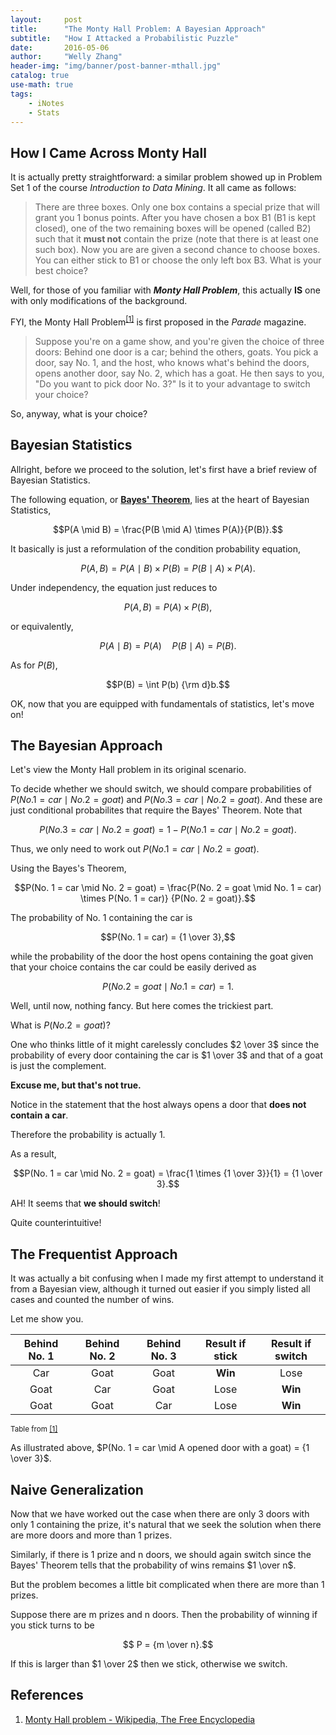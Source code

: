```yaml
---
layout:     post
title:      "The Monty Hall Problem: A Bayesian Approach"
subtitle:   "How I Attacked a Probabilistic Puzzle"
date:       2016-05-06
author:     "Welly Zhang"
header-img: "img/banner/post-banner-mthall.jpg" 
catalog: true
use-math: true
tags:
    - iNotes  
    - Stats
---
```


## How I Came Across Monty Hall

It is actually pretty straightforward: a similar problem showed up in Problem Set 1 of the course *Introduction to Data Mining*. It all came as follows:

> There are three boxes. Only one box contains a special prize that will grant you 1 bonus points. After you have chosen a box B1 (B1 is kept closed), one of the two remaining boxes will be opened (called B2) such that it **must not** contain the prize (note that there is at least one such box). Now you are are given a second chance to choose boxes. You can either stick to B1 or choose the only left box B3. What is your best choice?

Well, for those of you familiar with ***Monty Hall Problem***, this actually **IS** one with only modifications of the background.

FYI, the Monty Hall Problem<sup>[[1]](#ref1)</sup> is first proposed in the *Parade* magazine.

> Suppose you're on a game show, and you're given the choice of three doors: Behind one door is a car; behind the others, goats. You pick a door, say No. 1, and the host, who knows what's behind the doors, opens another door, say No. 2, which has a goat. He then says to you, "Do you want to pick door No. 3?" Is it to your advantage to switch your choice?

So, anyway, what is your choice?

## Bayesian Statistics

Allright, before we proceed to the solution, let's first have a brief review of Bayesian Statistics. 

The following equation, or [**Bayes' Theorem**](https://en.wikipedia.org/wiki/Bayes%27_theorem), lies at the heart of Bayesian Statistics,

$$P(A \mid B) = \frac{P(B \mid A) \times P(A)}{P(B)}.$$

It basically is just a reformulation of the condition probability equation, 

$$P(A, B) = P(A \mid B) \times P(B) = P(B \mid A) \times P(A).$$

Under independency, the equation just reduces to

$$P(A, B) = P(A) \times P(B),$$

or equivalently,

$$P(A \mid B) = P(A) \quad P(B \mid A) = P(B).$$

As for $P(B)$,

$$P(B) = \int P(b) {\rm d}b.$$

OK, now that you are equipped with fundamentals of statistics, let's move on!

## The Bayesian Approach

Let's view the Monty Hall problem in its original scenario.

To decide whether we should switch, we should compare probabilities of $P(No. 1 = car \mid No. 2 = goat)$ and $P(No. 3 = car \mid No. 2 = goat)$. And these are just conditional probabilites that require the Bayes' Theorem. Note that

$$P(No. 3 = car \mid No. 2 = goat) = 1 - P(No. 1 = car \mid No. 2 = goat).$$

Thus, we only need to work out $P(No. 1 = car \mid No. 2 = goat)$.

Using the Bayes's Theorem,

$$P(No. 1 = car \mid No. 2 = goat) = \frac{P(No. 2 = goat \mid No. 1 = car) \times P(No. 1 = car)} {P(No. 2 = goat)}.$$


The probability of No. 1 containing the car is

$$P(No. 1 = car) = {1 \over 3},$$

while the probability of the door the host opens containing the goat given that your choice contains the car could be easily derived as

$$P(No. 2 = goat \mid No. 1 = car) = 1.$$

Well, until now, nothing fancy. But here comes the trickiest part.

What is $P(No. 2 = goat)$?

One who thinks little of it might carelessly concludes $2 \over 3$ since the probability of every door containing the car is $1 \over 3$ and that of a goat is just the complement.

**Excuse me, but that's not true.**

Notice in the statement that the host always opens a door that **does not contain a car**.

Therefore the probability is actually $1$.

As a result,

$$P(No. 1 = car \mid No. 2 = goat) = \frac{1 \times {1 \over 3}}{1} = {1 \over 3}.$$

AH! It seems that **we should switch**!

Quite counterintuitive!

## The Frequentist Approach

It was actually a bit confusing when I made my first attempt to understand it from a Bayesian view, although it turned out easier if you simply listed all cases and counted the number of wins.

Let me show you.

| Behind No. 1 | Behind No. 2 | Behind No. 3 | Result if stick | Result if switch |
| :---: | :---: | :---: | :---: | :---: |
| Car | Goat | Goat | **Win** | Lose |
| Goat | Car | Goat | Lose | **Win** |
| Goat | Goat | Car | Lose | **Win** |

<small class="img-hint">Table from [[1]](#ref1)</small>

As illustrated above, $P(No. 1 = car \mid A opened door with a goat) = {1 \over 3}$.

## Naive Generalization

Now that we have worked out the case when there are only 3 doors with only 1 containing the prize, it's natural that we seek the solution when there are more doors and more than 1 prizes.

Similarly, if there is 1 prize and n doors, we should again switch since the Bayes' Theorem tells that the probability of wins remains $1 \over n$.

But the problem becomes a little bit complicated when there are more than 1 prizes.

Suppose there are m prizes and n doors. Then the probability of winning if you stick turns to be 

$$ P = {m \over n}.$$

If this is larger than $1 \over 2$ then we stick, otherwise we switch.

## References
1. <a id="ref1">[Monty Hall problem - Wikipedia, The Free Encyclopedia](https://en.wikipedia.org/wiki/Monty_Hall_problem)</a>








